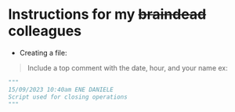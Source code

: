 # Instructions for my ~~braindead~~ colleagues

- Creating a file:
> Include a top comment with the date, hour, and your name
ex:
```py
"""
15/09/2023 10:40am ENE DANIELE
Script used for closing operations
"""
```